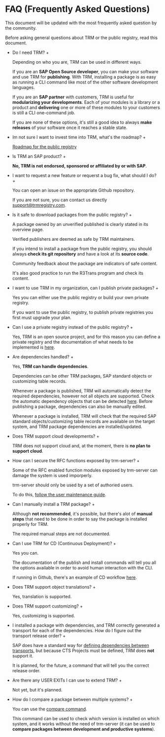 # FAQ (Frequently Asked Questions)

This document will be updated with the most frequently asked question by the community.

Before asking general questions about TRM or the public registry, read this document.

+ Do I need TRM? +

    Depending on who you are, TRM can be used in different ways.

    If you are an **SAP Open Source developer**, you can make your software and use TRM for **publishing**. With TRM, installing a package is as easy as running a CLI command like most of the other software development languages.

    If you are an **SAP partner** with customers, TRM is useful for **modularizing your developments**. Each of your modules is a library or a product and **delivering** one or more of these modules to your customers is still a CLI one-command job.

    If you are none of these options, it's still a good idea to always **make releases** of your software once it reaches a stable state.

+ Im not sure I want to invest time into TRM, what's the roadmap? +

    [Roadmap for the public registry](/registry/public/roadmap.md)

+ Is TRM an SAP product? +

    **No, TRM is not endorsed, sponsored or affiliated by or with SAP**.

+ I want to request a new feature or requerst a bug fix, what should I do? +

    You can open an issue on the appropriate Github repository.

    If you are not sure, you can contact us directly [support@trmregistry.com](mailto:support@trmregistry.com).

+ Is it safe to download packages from the public registry? +

    A package owned by an unverified published is clearly stated in its overview page.

    Verified publishers are deemed as safe by TRM maintainers.
    
    If you intend to install a package from the public registry, you should always **check its git repository** and have a look at its **source code**.
    
    Community feedback about the package are indicators of safe content.

    It's also good practice to run the R3Trans program and check its content.

+ I want to use TRM in my organization, can I publish private packages? +

    Yes you can either use the public registry or build your own private registry.

    If you want to use the public registry, to publish private registries you first must upgrade your plan.

+ Can I use a private registry instead of the public registry? +

    Yes, TRM is an open source project, and for this reason you can define a private registry and the documentation of what needs to be implemented is [here](/registry/private/README.md).

+ Are dependencies handled? +

    Yes, **TRM can handle dependencies**.

    Dependencies can be other TRM packages, SAP standard objects or customizing table records.

    Whenever a package is published, TRM will automatically detect the required dependencies, however not all objects are supported. Check the automatic dependency objects that can be detected [here](/commons/dependencies.md#dependency-recognition).
    Before publishing a package, dependencies can also be manually edited.

    Whenever a package is installed, TRM will check that the required SAP standard objects/customizing table records are available on the target system, and TRM package dependencies are installed/updated.

+ Does TRM support cloud developments? +
    
    TRM does not support cloud and, at the moment, there is **no plan to support cloud**.

+ How can I secure the RFC functions exposed by trm-server? +
    
    Some of the RFC enabled function modules exposed by trm-server can damage the system is used imporperly.
    
    trm-server should only be used by a set of authoried users.
    
    To do this, [follow the user maintenance guide](https://docs.trmregistry.com/#/server/docs/setup?id=user-authorization-maintenance).

+ Can I manually install a TRM package? +
    
    Although **not recommended**, it's possible, but there's alot of **manual steps** that need to be done in order to say the package is installed properly for TRM.

    The required manual steps are not documented.

+ Can I use TRM for CD (Continuous Deployment)? +

    Yes you can.

    The documentation of the publish and install commands will tell you all the options available in order to avoid human interaction with the CLI.

    If running in Github, there's an example of CD workflow [here](/client/docs/examples/githubActions.md).

+ Does TRM support object translations? +

    Yes, translation is supported.

 + Does TRM support customizing? +

    Yes, customizing is supported.

 + I installed a package with dependencies, and TRM correctly generated a transport for each of the dependencies. How do I figure out the transport release order? +
    
    SAP does have a standard way for [defining dependencies between transports](https://help.sap.com/docs/SUPPORT_CONTENT/basis/3354611666.html), but because CTS Projects must be defined, TRM does **not** support it.

    It is planned, for the future, a command that will tell you the correct release order.

 + Are there any USER EXITs I can use to extend TRM? +
    
    Not yet, but it's planned.

 + How do I compare a package between multiple systems? +
    
    You can use the [compare command](/client/docs/commands.md#compare-package-between-multiple-systems).

    This command can be used to check which version is installed on which system, and it works without the need of trm-server (it can be used to **compare packages between development and productive systems**).